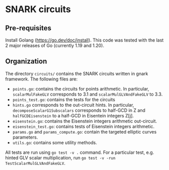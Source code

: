 # SNARK circuits

## Pre-requisites
Install Golang (https://go.dev/doc/install). This code was tested with the last 2 major releases of Go (currently 1.19 and 1.20).

## Organization
The directory `circuits/` contains the SNARK circuits written in gnark framework. The following files are:
- `points.go`: contains the circuits for points arithmetic. In particular, `scalarMulFakeGLV` corresponds to 3.1 and `scalarMulGLVAndFakeGLV` to 3.3.
- `points_test.go`: contains the tests for the circuits
- `hints.go` corresponds to the out-circuit hints. In particular, `decomposeScalarG1Subscalars` corresponds to half-GCD in Z and `halfGCDEisenstein` to a half-GCD in Eisentein integers Z[j].
- `eisenstein.go`: contains the Eisenstein integers arithmetic out-circuit.
- `eisenstein_test.go`: contains tests of Eisenstein integers arithmetic.
- `params.go` and `params_compute.go`: contain the targeted elliptic curves parameters.
- `utils.go`: contains some utility methods.

All tests are run using `go test -v .` command. For a particular test, e.g. hinted GLV scalar multiplication, run `go test -v -run TestScalarMulGLVAndFakeGLV`.

